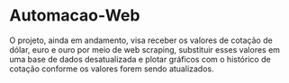 # Automacao-Web
O projeto, ainda em andamento, visa receber os valores de cotação de dólar, euro e ouro por meio de web scraping, substituir esses valores em uma base de dados desatualizada e plotar gráficos com o histórico de cotação conforme os valores forem sendo atualizados.
